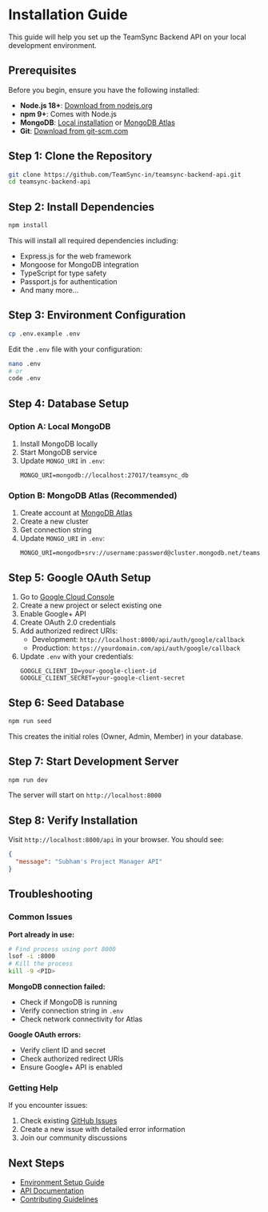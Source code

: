 # Installation Guide

This guide will help you set up the TeamSync Backend API on your local development environment.

## Prerequisites

Before you begin, ensure you have the following installed:

- **Node.js 18+**: [Download from nodejs.org](https://nodejs.org/)
- **npm 9+**: Comes with Node.js
- **MongoDB**: [Local installation](https://docs.mongodb.com/manual/installation/) or [MongoDB Atlas](https://www.mongodb.com/cloud/atlas)
- **Git**: [Download from git-scm.com](https://git-scm.com/)

## Step 1: Clone the Repository

```bash
git clone https://github.com/TeamSync-in/teamsync-backend-api.git
cd teamsync-backend-api
```

## Step 2: Install Dependencies

```bash
npm install
```

This will install all required dependencies including:

- Express.js for the web framework
- Mongoose for MongoDB integration
- TypeScript for type safety
- Passport.js for authentication
- And many more...

## Step 3: Environment Configuration

```bash
cp .env.example .env
```

Edit the `.env` file with your configuration:

```bash
nano .env
# or
code .env
```

## Step 4: Database Setup

### Option A: Local MongoDB

1. Install MongoDB locally
2. Start MongoDB service
3. Update `MONGO_URI` in `.env`:
   ```
   MONGO_URI=mongodb://localhost:27017/teamsync_db
   ```

### Option B: MongoDB Atlas (Recommended)

1. Create account at [MongoDB Atlas](https://www.mongodb.com/cloud/atlas)
2. Create a new cluster
3. Get connection string
4. Update `MONGO_URI` in `.env`:
   ```
   MONGO_URI=mongodb+srv://username:password@cluster.mongodb.net/teamsync_db
   ```

## Step 5: Google OAuth Setup

1. Go to [Google Cloud Console](https://console.cloud.google.com/)
2. Create a new project or select existing one
3. Enable Google+ API
4. Create OAuth 2.0 credentials
5. Add authorized redirect URIs:
   - Development: `http://localhost:8000/api/auth/google/callback`
   - Production: `https://yourdomain.com/api/auth/google/callback`
6. Update `.env` with your credentials:
   ```
   GOOGLE_CLIENT_ID=your-google-client-id
   GOOGLE_CLIENT_SECRET=your-google-client-secret
   ```

## Step 6: Seed Database

```bash
npm run seed
```

This creates the initial roles (Owner, Admin, Member) in your database.

## Step 7: Start Development Server

```bash
npm run dev
```

The server will start on `http://localhost:8000`

## Step 8: Verify Installation

Visit `http://localhost:8000/api` in your browser. You should see:

```json
{
  "message": "Subham's Project Manager API"
}
```

## Troubleshooting

### Common Issues

**Port already in use:**

```bash
# Find process using port 8000
lsof -i :8000
# Kill the process
kill -9 <PID>
```

**MongoDB connection failed:**

- Check if MongoDB is running
- Verify connection string in `.env`
- Check network connectivity for Atlas

**Google OAuth errors:**

- Verify client ID and secret
- Check authorized redirect URIs
- Ensure Google+ API is enabled

### Getting Help

If you encounter issues:

1. Check existing [GitHub Issues](https://github.com/TeamSync-in/teamsync-backend-api/issues)
2. Create a new issue with detailed error information
3. Join our community discussions

## Next Steps

- [Environment Setup Guide](Environment-Setup)
- [API Documentation](Authentication-API)
- [Contributing Guidelines](Contributing)

